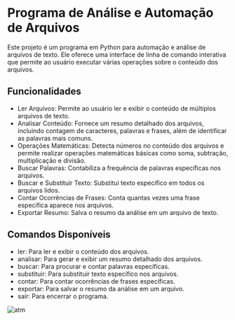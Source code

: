 <h1 class="bold">Programa de Análise e Automação de Arquivos</h1>
<p>Este projeto é um programa em Python para automação e análise de arquivos de texto. Ele oferece uma interface de linha de comando interativa que permite ao usuário executar várias operações sobre o conteúdo dos arquivos.</p>

<h2 class="bold">Funcionalidades</h2>
<ul>
    <li><span class="bold">Ler Arquivos</span>: Permite ao usuário ler e exibir o conteúdo de múltiplos arquivos de texto.</li>
    <li><span class="bold">Analisar Conteúdo</span>: Fornece um resumo detalhado dos arquivos, incluindo contagem de caracteres, palavras e frases, além de identificar as palavras mais comuns.</li>
    <li><span class="bold">Operações Matemáticas</span>: Detecta números no conteúdo dos arquivos e permite realizar operações matemáticas básicas como soma, subtração, multiplicação e divisão.</li>
    <li><span class="bold">Buscar Palavras</span>: Contabiliza a frequência de palavras específicas nos arquivos.</li>
    <li><span class="bold">Buscar e Substituir Texto</span>: Substitui texto específico em todos os arquivos lidos.</li>
    <li><span class="bold">Contar Ocorrências de Frases</span>: Conta quantas vezes uma frase específica aparece nos arquivos.</li>
    <li><span class="bold">Exportar Resumo</span>: Salva o resumo da análise em um arquivo de texto.</li>
</ul>

<h2 class="bold">Comandos Disponíveis</h2>
<ul>
    <li><span class="bold">ler</span>: Para ler e exibir o conteúdo dos arquivos.</li>
    <li><span class="bold">analisar</span>: Para gerar e exibir um resumo detalhado dos arquivos.</li>
    <li><span class="bold">buscar</span>: Para procurar e contar palavras específicas.</li>
    <li><span class="bold">substituir</span>: Para substituir texto específico nos arquivos.</li>
    <li><span class="bold">contar</span>: Para contar ocorrências de frases específicas.</li>
    <li><span class="bold">exportar</span>: Para salvar o resumo da análise em um arquivo.</li>
    <li><span class="bold">sair</span>: Para encerrar o programa.</li>
</ul>

<img src="https://encrypted-tbn0.gstatic.com/images?q=tbn:ANd9GcR240EUPJZz6UkTt27q7tLqyoaRlPEtly1LPYYQE7nMneW_r2MWTN56JLI&s=10" alt="atm">
